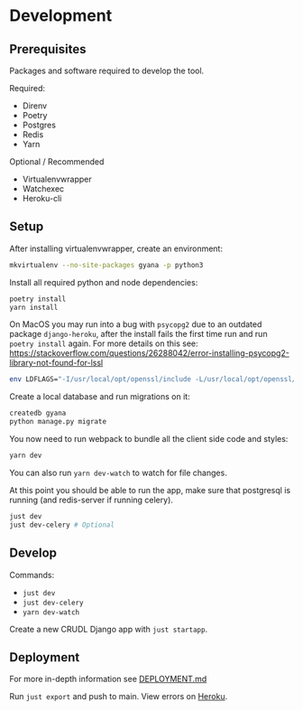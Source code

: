 # Development

## Prerequisites

Packages and software required to develop the tool.

Required:

- Direnv
- Poetry
- Postgres
- Redis
- Yarn

Optional / Recommended

- Virtualenvwrapper
- Watchexec
- Heroku-cli

## Setup

After installing virtualenvwrapper, create an environment:

```bash
mkvirtualenv --no-site-packages gyana -p python3
```

Install all required python and node dependencies:

```bash
poetry install
yarn install
```

On MacOS you may run into a bug with `psycopg2` due to an outdated package `django-heroku`, after
the install fails the first time run and run `poetry install` again. For more details on this see:
<https://stackoverflow.com/questions/26288042/error-installing-psycopg2-library-not-found-for-lssl>

```bash
env LDFLAGS="-I/usr/local/opt/openssl/include -L/usr/local/opt/openssl/lib" pip install psycopg2
```

Create a local database and run migrations on it:

```bash
createdb gyana
python manage.py migrate
```

You now need to run webpack to bundle all the client side code and styles:

```bash
yarn dev
```

You can also run `yarn dev-watch` to watch for file changes.

At this point you should be able to run the app, make sure that postgresql is running (and redis-server if running celery).

```bash
just dev
just dev-celery # Optional
```

## Develop

Commands:

- `just dev`
- `just dev-celery`
- `yarn dev-watch`

Create a new CRUDL Django app with `just startapp`.

## Deployment

For more in-depth information see [DEPLOYMENT.md](DEPLOYMENT.md)

Run `just export` and push to main. View errors on
[Heroku](https://dashboard.heroku.com/apps/gyana-mvp).
